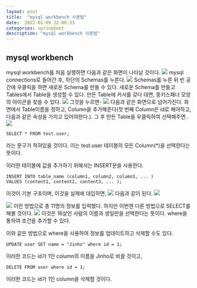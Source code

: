 ```yaml
---
layout: post
title:  "mysql workbench 사용법"
date:  2022-01-09 22:00:33
categories: springboot
description: "mysql workbench 사용법"
---
```



## **mysql workbench**
mysql workbench를 처음 실행하면 다음과 같은 화면이 나타날 것이다.
<img src="https://cndiqor0512.github.io/img/mysql_workbench1.PNG">
mysql connections로 들어간 후, 하단의 Schemas를 누른다.
<img src="https://cndiqor0512.github.io/img/mysql_workbench2.PNG">
Schemas를 누른 뒤 빈 공간에 우클릭을 하면 새로운 Schema를 만들 수 있다.
새로운 Schema를 만들고 Tables에서 Table을 생성할 수 있다.  만든 Table에 커서를 갖다 대면, 몽키스패너 모양의 아이콘을 찾을 수 있다. 
<img src="https://cndiqor0512.github.io/img/mysql_workbench4.png">
그것을 누르면-
<img src="https://cndiqor0512.github.io/img/mysql_workbench4.5.png">
다음과 같은 화면으로 넘어가진다.
화면에서 Table이름을 정하고, Column을 추가해준다(첫 번째 Column은 id로 해야하고, 다음과 같은 속성을 가지고 있어야한다.).
그 후 만든 Table을 우클릭하여 선택해주면..
<img src="https://cndiqor0512.github.io/img/mysql_workbench5.png">

    SELECT * FROM test.user; 

라는 문구가 적혀있을 것이다. 이는 test.user 테이블의 모든 Column(*)을 선택한다는 뜻이다.

이러한 테이블에 값을 추가하기 위해서는 INSERT문을 사용한다.

    INSERT INTO table_name (column1, column2, column3, ... )	
    VALUES (content1, content2, content3, ... );

이것이 기본 구조이며, 이것을 실제에 대입하면, 
<img src="https://cndiqor0512.github.io/img/mysql_workbench6.PNG">
다음과 같이 된다.
<img src="https://cndiqor0512.github.io/img/mysql_workbench7.PNG">

<img src="https://cndiqor0512.github.io/img/mysql_workbench8.PNG">
이런 방법으로 총 11명의 정보를 입력했다.
하지만 이번엔 다른 방법으로 SELECT를 해볼 것이다.
<img src="https://cndiqor0512.github.io/img/mysql_workbench8.5.PNG">
이것은 16살인 사람의 이름과 생일만을 선택한다는 뜻이다. where을 통하여 조건을 추가할 수 있다.

이와 같은 방법으로 where을 사용하여 정보를 업데이트하고 삭제할 수도 있다.

    UPDATE user SET name = "Jinho" where id = 1;
이러한 코드는 id가 1인 column의 이름을 Jinho로 바꿀 것이고,

    DELETE FROM user where id = 1;


이러한 코드는 id가 1인 column을 삭제할 것이다.
